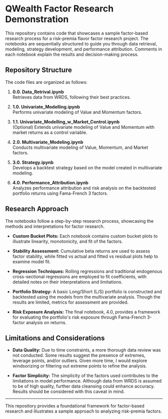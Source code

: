 # QWealth Factor Research Demonstration

This repository contains code that showcases a sample factor-based research process for a risk-premia flavor factor research project. The notebooks are sequentially structured to guide you through data retrieval, modeling, strategy development, and performance attribution. Comments in each notebook explain the results and decision-making process.

## Repository Structure

The code files are organized as follows:

1. **0.0. Data_Retrival.ipynb**  
   Retrieves data from WRDS, following their best practices.

2. **1.0. Univariate_Modelling.ipynb**  
   Performs univariate modeling of Value and Momentum factors.

3. **1.1. Univariate_Modelling_w_Market_Control.ipynb**  
   (Optional) Extends univariate modeling of Value and Momentum with market returns as a control variable.

4. **2.0. Multivariate_Modeling.ipynb**  
   Conducts multivariate modeling of Value, Momentum, and Market factors.

5. **3.0. Strategy.ipynb**  
   Develops a backtest strategy based on the model created in multivariate modeling.

6. **4.0. Performance_Attribution.ipynb**  
   Analyzes performance attribution and risk analysis on the backtested portfolio returns using Fama-French 3 factors.

## Research Approach

The notebooks follow a step-by-step research process, showcasing the methods and interpretations for factor research.

- **Custom Bucket Plots:** Each notebook contains custom bucket plots to illustrate linearity, monotonicity, and fit of the factors.
  
- **Stability Assessment:** Cumulative beta returns are used to assess factor stability, while fitted vs actual and fitted vs residual plots help to examine model fit.
  
- **Regression Techniques:** Rolling regressions and traditional endogenous cross-sectional regressions are employed to fit coefficients, with detailed notes on their interpretations and limitations.

- **Portfolio Strategy:** A basic Long/Short (L/S) portfolio is constructed and backtested using the models from the multivariate analysis. Though the results are limited, metrics for assessment are provided.

- **Risk Exposure Analysis:** The final notebook, 4.0, provides a framework for evaluating the portfolio's risk exposure through Fama-French 3-factor analysis on returns.

## Limitations and Considerations

- **Data Quality:** Due to time constraints, a more thorough data review was not conducted. Some results suggest the presence of extremes, leverage points, and/or outliers. Given more time, I would explore windsorizing or filtering out extreme points to refine the analysis.

- **Factor Simplicity:** The simplicity of the factors used contributes to the limitations in model performance. Although data from WRDS is assumed to be of high quality, further data cleansing could enhance accuracy. Results should be considered with this caveat in mind.

---

This repository provides a foundational framework for factor-based research and illustrates a sample approach to analyzing risk-premia factors.